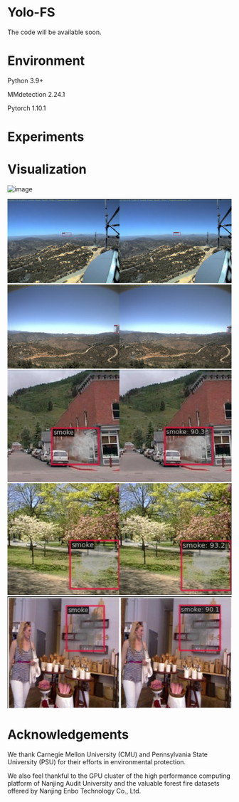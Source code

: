 # Yolo-FS
The code will be available soon.

# Environment
Python 3.9+

MMdetection 2.24.1

Pytorch 1.10.1

# Experiments
# Visualization
![image](https://user-images.githubusercontent.com/52738378/172152869-64a7f32d-ab07-449d-b5fe-f659097b53bc.png)

![image](https://github.com/YUDASHUAI916/Yolo-FS/blob/main/FIgLib1.png)
![image](https://github.com/YUDASHUAI916/Yolo-FS/blob/main/FIgLib2.png)
![image](https://github.com/YUDASHUAI916/Yolo-FS/blob/main/Smoke100K1.png)
![image](https://github.com/YUDASHUAI916/Yolo-FS/blob/main/Smoke100K2.png)
![image](https://github.com/YUDASHUAI916/Yolo-FS/blob/main/Smoke100K3.png)

# Acknowledgements
We thank Carnegie Mellon University (CMU) and Pennsylvania State University (PSU) for their efforts in environmental protection. 

We also feel thankful to the GPU cluster of the high performance computing platform of Nanjing Audit University and the valuable forest fire datasets offered by Nanjing Enbo Technology Co., Ltd.
